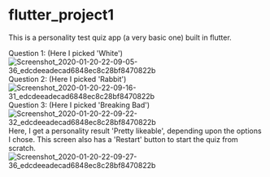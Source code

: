 # flutter_project1

This is a personality test quiz app (a very basic one) built in flutter.

Question 1: (Here I picked 'White')
![Screenshot_2020-01-20-22-09-05-36_edcdeeadecad6848ec8c28bf8470822b](https://user-images.githubusercontent.com/42321401/72743783-53018180-3bd2-11ea-8ca4-fb90b57ede3e.png)
Question 2: (Here I picked 'Rabbit')
![Screenshot_2020-01-20-22-09-16-31_edcdeeadecad6848ec8c28bf8470822b](https://user-images.githubusercontent.com/42321401/72743911-8fcd7880-3bd2-11ea-8d36-6f01fd78c515.png)
Question 3: (Here I picked 'Breaking Bad')
![Screenshot_2020-01-20-22-09-22-32_edcdeeadecad6848ec8c28bf8470822b](https://user-images.githubusercontent.com/42321401/72743927-9b20a400-3bd2-11ea-84eb-16efdd739422.png)
Here, I get a personality result 'Pretty likeable', depending upon the options I chose. 
This screen also has a 'Restart' button to start the quiz from scratch.
![Screenshot_2020-01-20-22-09-27-36_edcdeeadecad6848ec8c28bf8470822b](https://user-images.githubusercontent.com/42321401/72744134-04081c00-3bd3-11ea-8386-0a3965dde602.png)
